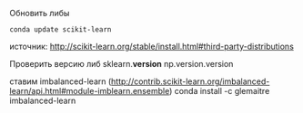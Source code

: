 Обновить либы
```
conda update scikit-learn
```

источник: http://scikit-learn.org/stable/install.html#third-party-distributions


Проверить версию либ
sklearn.__version__
np.version.version


ставим imbalanced-learn (http://contrib.scikit-learn.org/imbalanced-learn/api.html#module-imblearn.ensemble)
conda install -c glemaitre imbalanced-learn
